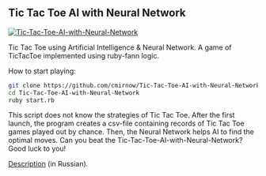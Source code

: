 ## Tic Tac Toe AI with Neural Network

[![Tic-Tac-Toe-AI-with-Neural-Network](https://github.com/cmirnow/Tic-Tac-Toe-AI-with-Neural-Network/blob/master/public/images/tictactoe.jpg)](https://blog.masterpro.ws/tic-tac-toe-ai-neural-network")

Tic Tac Toe using Artificial Intelligence & Neural Network.
A game of TicTacToe implemented using ruby-fann logic.

How to start playing:

```bash
git clone https://github.com/cmirnow/Tic-Tac-Toe-AI-with-Neural-Network.git
cd Tic-Tac-Toe-AI-with-Neural-Network
ruby start.rb
```

This script does not know the strategies of Tic Tac Toe. After the first launch, the program creates a csv-file containing records of Tic Tac Toe games played out by chance. Then, the Neural Network helps AI to find the optimal moves. Can you beat the Tic-Tac-Toe-AI-with-Neural-Network? Good luck to you!

[Description](https://blog.masterpro.ws/tic-tac-toe-ai-neural-network) (in Russian).
